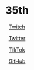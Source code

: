 <div align = "center">

  # 35th


[Twitch](https://www.twitch.tv/35th)

[Twitter](https://www.twitter.com/x35th)

[TikTok](https://www.tiktok.com/@reinvest)

[GitHub](https://www.github.com/35thh)



